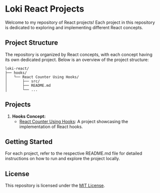 # Loki React Projects

Welcome to my repository of React projects! Each project in this repository is dedicated to exploring and implementing different React concepts.

## Project Structure

The repository is organized by React concepts, with each concept having its own dedicated project. Below is an overview of the project structure:

```
loki-react/
├── hooks/
│   └── React Counter Using Hooks/
│       ├── src/
│       ├── README.md
│       └── ...
```

## Projects

1. **Hooks Concept:**
   - [React Counter Using Hooks](loki-react/hooks/React%20Counter%20Using%20Hooks/): A project showcasing the implementation of React hooks.

## Getting Started

For each project, refer to the respective README.md file for detailed instructions on how to run and explore the project locally.

## License

This repository is licensed under the [MIT License](LICENSE).
